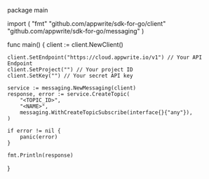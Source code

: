 package main

import (
    "fmt"
    "github.com/appwrite/sdk-for-go/client"
    "github.com/appwrite/sdk-for-go/messaging"
)

func main() {
    client := client.NewClient()

    client.SetEndpoint("https://cloud.appwrite.io/v1") // Your API Endpoint
    client.SetProject("") // Your project ID
    client.SetKey("") // Your secret API key

    service := messaging.NewMessaging(client)
    response, error := service.CreateTopic(
        "<TOPIC_ID>",
        "<NAME>",
        messaging.WithCreateTopicSubscribe(interface{}{"any"}),
    )

    if error != nil {
        panic(error)
    }

    fmt.Println(response)
}
